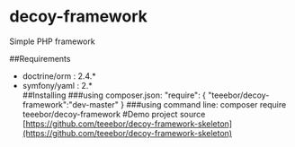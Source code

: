 # decoy-framework
Simple PHP framework

##Requirements
- doctrine/orm : 2.4.*   
- symfony/yaml : 2.*   
##Installing
###using composer.json:
	"require": {
		"teeebor/decoy-framework":"dev-master"
	}
###using command line:
	composer require teeebor/decoy-framework
#Demo project source
[https://github.com/teeebor/decoy-framework-skeleton](https://github.com/teeebor/decoy-framework-skeleton)
